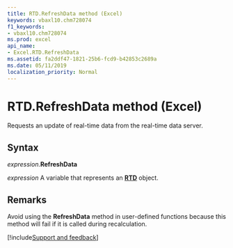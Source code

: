 ```yaml
---
title: RTD.RefreshData method (Excel)
keywords: vbaxl10.chm728074
f1_keywords:
- vbaxl10.chm728074
ms.prod: excel
api_name:
- Excel.RTD.RefreshData
ms.assetid: fa2ddf47-1821-25b6-fcd9-b42853c2689a
ms.date: 05/11/2019
localization_priority: Normal
---
```



# RTD.RefreshData method (Excel)

Requests an update of real-time data from the real-time data server.


## Syntax

_expression_.**RefreshData**

_expression_ A variable that represents an **[RTD](Excel.RTD.md)** object.


## Remarks

Avoid using the **RefreshData** method in user-defined functions because this method will fail if it is called during recalculation.




[!include[Support and feedback](~/includes/feedback-boilerplate.md)]